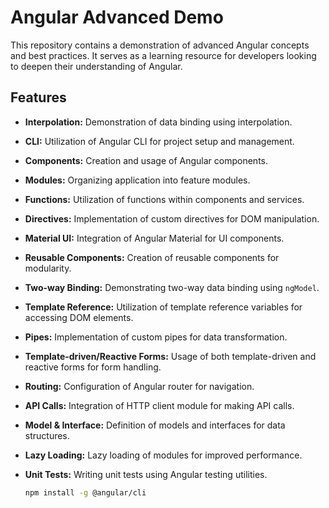 # Angular Advanced Demo

This repository contains a demonstration of advanced Angular concepts and best practices. It serves as a learning resource for developers looking to deepen their understanding of Angular.

## Features

- **Interpolation:** Demonstration of data binding using interpolation.
- **CLI:** Utilization of Angular CLI for project setup and management.
- **Components:** Creation and usage of Angular components.
- **Modules:** Organizing application into feature modules.
- **Functions:** Utilization of functions within components and services.
- **Directives:** Implementation of custom directives for DOM manipulation.
- **Material UI:** Integration of Angular Material for UI components.
- **Reusable Components:** Creation of reusable components for modularity.
- **Two-way Binding:** Demonstrating two-way data binding using `ngModel`.
- **Template Reference:** Utilization of template reference variables for accessing DOM elements.
- **Pipes:** Implementation of custom pipes for data transformation.
- **Template-driven/Reactive Forms:** Usage of both template-driven and reactive forms for form handling.
- **Routing:** Configuration of Angular router for navigation.
- **API Calls:** Integration of HTTP client module for making API calls.
- **Model & Interface:** Definition of models and interfaces for data structures.
- **Lazy Loading:** Lazy loading of modules for improved performance.
- **Unit Tests:** Writing unit tests using Angular testing utilities.

  ```bash
  npm install -g @angular/cli
